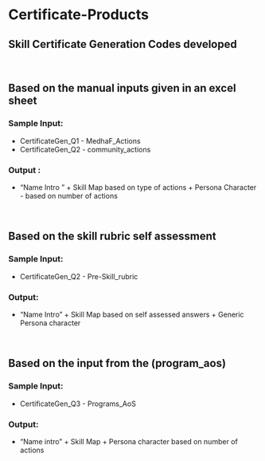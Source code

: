 # Certificate-Products


## Skill Certificate Generation Codes developed 

<br>

## Based on the manual inputs given in an excel sheet 

### Sample Input:

- CertificateGen_Q1 - MedhaF_Actions
- CertificateGen_Q2 - community_actions

### Output : 

- “Name Intro ” + Skill Map based on type of actions  + Persona Character - based on number of actions


<br> 

## Based on the skill rubric self assessment 

### Sample Input:
- CertificateGen_Q2 - Pre-Skill_rubric

### Output: 
- “Name Intro” + Skill Map based on self assessed answers + Generic Persona character

<br>

## Based on the input from the (program_aos)

### Sample Input:
- CertificateGen_Q3 - Programs_AoS

### Output:
- “Name intro” + Skill Map + Persona character based on number of actions 


